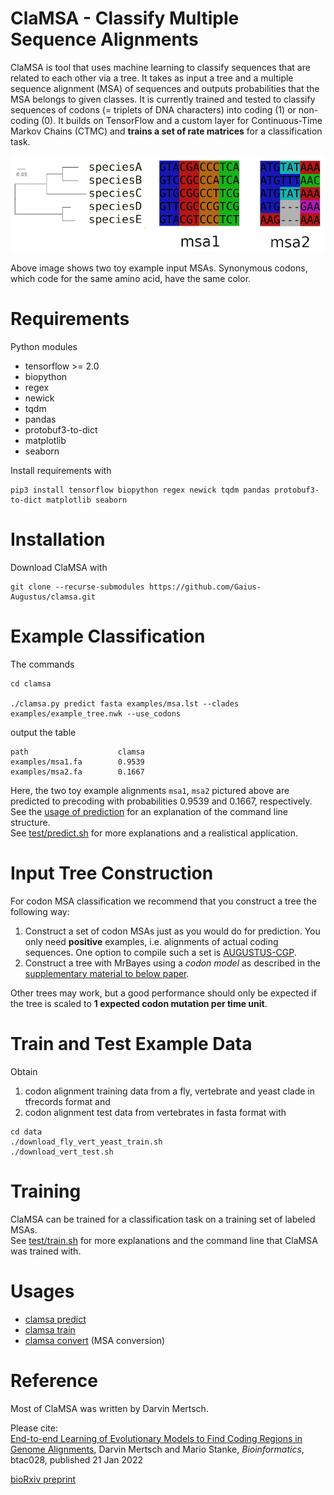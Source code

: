 # ClaMSA - **Cla**ssify **M**ultiple **S**equence **A**lignments 
ClaMSA is tool that uses machine learning to classify sequences that are related to each other via a tree. It takes as input a tree and a multiple sequence alignment (MSA) of sequences and outputs probabilities that the MSA belongs to given classes.
It is currently trained and tested to classify sequences of codons (= triplets of DNA characters) into coding (1) or non-coding (0).
It builds on TensorFlow and a custom layer for Continuous-Time Markov Chains (CTMC) and **trains a set of rate matrices** for a classification task.

![MSA example](examples/msa1-2.png)

Above image shows two toy example input MSAs. Synonymous codons, which code for the same amino acid, have the same color.

# Requirements
  Python modules
 - tensorflow >= 2.0
 - biopython
 - regex
 - newick
 - tqdm
 - pandas
 - protobuf3-to-dict
 - matplotlib
 - seaborn

Install requirements with
```console
pip3 install tensorflow biopython regex newick tqdm pandas protobuf3-to-dict matplotlib seaborn
```

# Installation

Download ClaMSA with
```console
git clone --recurse-submodules https://github.com/Gaius-Augustus/clamsa.git
```

# Example Classification
The commands
```console
cd clamsa

./clamsa.py predict fasta examples/msa.lst --clades examples/example_tree.nwk --use_codons
```
output the table
```
path                    clamsa
examples/msa1.fa        0.9539
examples/msa2.fa        0.1667
```
Here, the two toy example alignments `msa1`, `msa2` pictured above are predicted to precoding with probabilities 0.9539 and 0.1667, respectively.  
See the [usage of prediction](docs/usage-predict.md) for an explanation of the command line structure.  
See [test/predict.sh](test/predict.sh) for more explanations and a realistical application.

# Input Tree Construction

For codon MSA classification we recommend that you construct a tree the following way:
  1. Construct a set of codon MSAs just as you would do for prediction. You only need **positive** examples, i.e. alignments of actual coding sequences. One option to compile such a set is [AUGUSTUS-CGP](https://github.com/Gaius-Augustus/Augustus/blob/master/docs/EXONCAND-MSAS-CGP.md).
  2. Construct a tree with MrBayes using a *codon model* as described in the [supplementary material to below paper](https://www.biorxiv.org/content/biorxiv/early/2021/03/10/2021.03.09.434414/DC1/embed/media-1.pdf?download=true).

Other trees may work, but a good performance should only be expected if the tree is scaled to **1 expected codon mutation per time unit**.

# Train and Test Example Data
Obtain
  1. codon alignment training data from a fly, vertebrate and yeast clade in tfrecords format and
  2. codon alignment test data from vertebrates in fasta format with
  
```konsole
cd data
./download_fly_vert_yeast_train.sh
./download_vert_test.sh
```

# Training
ClaMSA can be trained for a classification task on a training set of labeled MSAs.  
See [test/train.sh](test/train.sh) for more explanations and the command line that ClaMSA was trained with.


# Usages
  - [clamsa predict](docs/usage-predict.md)
  - [clamsa train](docs/usage-train.md)
  - [clamsa convert](docs/conversion.md) (MSA conversion)

# Reference
Most of ClaMSA was written by Darvin Mertsch.  

Please cite:  
[End-to-end Learning of Evolutionary Models to Find Coding Regions in Genome Alignments](https://doi.org/10.1093/bioinformatics/btac028), Darvin Mertsch and Mario Stanke, *Bioinformatics*, btac028, published 21 Jan 2022  

[bioRxiv preprint](https://www.biorxiv.org/content/10.1101/2021.03.09.434414v1)
